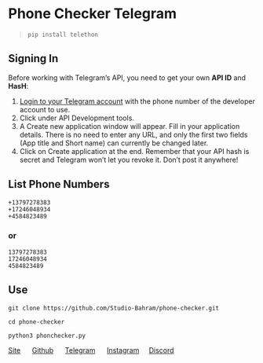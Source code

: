 # Phone Checker Telegram
> ```pip install telethon```

## Signing In
Before working with Telegram’s API, you need to get your own **API ID** and **HasH**:

1. [Login to your Telegram account](https://my.telegram.org) with the phone number of the developer account to use.
2. Click under API Development tools.
3. A Create new application window will appear. Fill in your application details. There is no need to enter any URL, and only the first two fields (App title and Short name) can currently be changed later.
4. Click on Create application at the end. Remember that your API hash is secret and Telegram won’t let you revoke it. Don’t post it anywhere!

## List Phone Numbers
```
+13797278383
+17246048934
+4584823489
```
### or
```
13797278383
17246048934
4584823489
```
## Use
```
git clone https://github.com/Studio-Bahram/phone-checker.git

cd phone-checker

python3 phonchecker.py
```

[Site](https://studiobahram.ir)
&nbsp;&nbsp;&nbsp;&nbsp;
[Github](https://github.com/Studio-Bahram)
&nbsp;&nbsp;&nbsp;&nbsp;
[Telegram](https://t.me/Studio_Bahram)
&nbsp;&nbsp;&nbsp;&nbsp;
[Instagram](https://instagram.com/Studio_Bahram.ir)&nbsp;&nbsp;&nbsp;&nbsp;
[Discord](https://discord.gg/ZmGWTtZ)